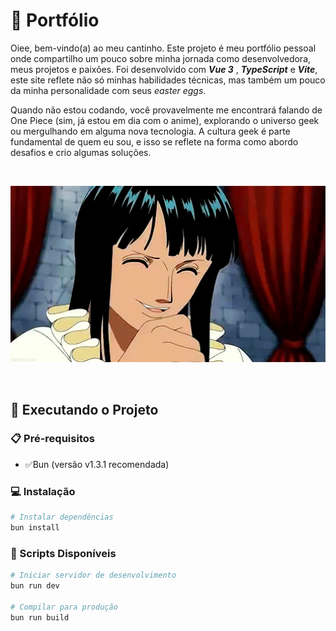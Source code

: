 # 🌟 Portfólio

Oiee, bem-vindo(a) ao meu cantinho. Este projeto é meu portfólio pessoal
onde compartilho um pouco sobre minha jornada como desenvolvedora, meus projetos
e paixões. Foi desenvolvido com _**Vue 3**_ , _**TypeScript**_ e _**Vite**_, este site reflete não só
minhas habilidades técnicas, mas também um pouco da minha personalidade com seus _easter eggs_.

Quando não estou codando, você provavelmente me encontrará falando de One Piece
(sim, já estou em dia com o anime), explorando o universo geek ou mergulhando
em alguma nova tecnologia. A cultura geek é parte fundamental de quem eu sou, e
isso se reflete na forma como abordo desafios e crio algumas soluções.

<br>
<p align="center">
  <img src="public/images/tumblr_mgkl3rgYoJ1s2axdno1_500.gif" alt="Nico Robin One Piece" width="600" />
</p>
<br> 


## 🚀 Executando o Projeto

### 📋 Pré-requisitos

- ✅Bun (versão v1.3.1 recomendada)

### 💻 Instalação

```bash
# Instalar dependências
bun install

```

### 📜 Scripts Disponíveis

```bash
# Iniciar servidor de desenvolvimento
bun run dev

# Compilar para produção
bun run build


```

